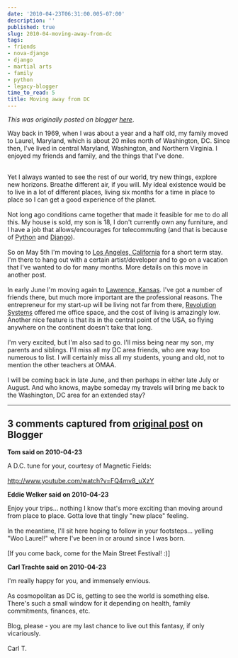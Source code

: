 ```yaml
---
date: '2010-04-23T06:31:00.005-07:00'
description: ''
published: true
slug: 2010-04-moving-away-from-dc
tags:
- friends
- nova-django
- django
- martial arts
- family
- python
- legacy-blogger
time_to_read: 5
title: Moving away from DC
---
```


*This was originally posted on blogger [here](https://pydanny.blogspot.com/2010/04/moving-away-from-dc.html)*.

Way back in 1969, when I was about a year and a half old, my family moved to Laurel, Maryland, which is about 20 miles north of Washington, DC. Since then, I've lived in central Maryland, Washington, and Northern Virginia. I enjoyed my friends and family, and the things that I've done.<div><br /></div><div>Yet I always wanted to see the rest of our world, try new things, explore new horizons. Breathe different air, if you will. My ideal existence would be to live in a lot of different places, living six months for a time in place to place so I can get a good experience of the planet.</div><div><br /></div><div>Not long ago conditions came together that made it feasible for me to do all this. My house is sold, my son is 18, I don't currently own any furniture, and I have a job that allows/encourages for telecommuting (and that is because of <a href="http://python.org">Python</a> and <a href="http://djangoproject.com">Django</a>). </div><div><br /></div><div>So on May 5th I'm moving to <a href="http://en.wikipedia.org/wiki/Los_Angeles_metropolitan_area">Los Angeles, California</a> for a short term stay. I'm there to hang out with a certain artist/developer and to go on a vacation that I've wanted to do for many months. More details on this move in another post.<br /><div><br /></div><div>In early June I'm moving again to <a href="http://en.wikipedia.org/wiki/Lawrence,_Kansas">Lawrence, Kansas</a>. I've got a number of friends there, but much more important are the professional reasons. The entrepreneur for my start-up will be living not far from there,  <a href="http://www.revsys.com/">Revolution Systems</a> offered me office space, and the cost of living is amazingly low. Another nice feature is that its in the central point of the USA, so flying anywhere on the continent doesn't take that long.</div></div><div><br /></div><div>I'm very excited, but I'm also sad to go. I'll miss being near my son, my parents and siblings. I'll miss all my DC area friends, who are way too numerous to list. I will certainly miss all my students, young and old, not to mention the other teachers at OMAA.</div><div><br /></div><div>I will be coming back in late June, and then perhaps in either late July or August. And who knows, maybe someday my travels will bring me back to the Washington, DC area for an extended stay?</div>

---

## 3 comments captured from [original post](https://pydanny.blogspot.com/2010/04/moving-away-from-dc.html) on Blogger

**Tom said on 2010-04-23**

A D.C. tune for your, courtesy of Magnetic Fields:<br /><br />http://www.youtube.com/watch?v=FQ4mv8_uXzY

**Eddie Welker said on 2010-04-23**

Enjoy your trips... nothing I know that's more exciting than moving around from place to place.  Gotta love that tingly &quot;new place&quot; feeling.<br /><br />In the meantime, I'll sit here hoping to follow in your footsteps... yelling &quot;Woo Laurel!&quot; where I've been in or around since I was born. <br /><br />[If you come back, come for the Main Street Festival! :)]

**Carl Trachte said on 2010-04-23**

I'm really happy for you, and immensely envious.<br /><br />As cosmopolitan as DC is, getting to see the world is something else.  There's such a small window for it depending on health, family commitments, finances, etc.<br /><br />Blog, please - you are my last chance to live out this fantasy, if only vicariously.<br /><br />Carl T.

